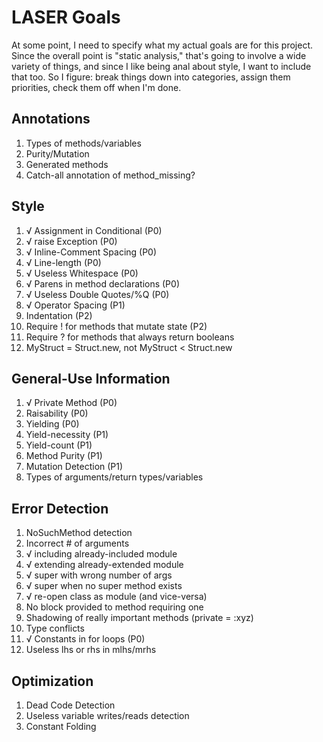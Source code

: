 # LASER Goals

At some point, I need to specify what my actual goals are for this project.
Since the overall point is "static analysis," that's going to involve a wide
variety of things, and since I like being anal about style, I want to include
that too. So I figure: break things down into categories, assign them priorities,
check them off when I'm done.

## Annotations
1. Types of methods/variables
2. Purity/Mutation
3. Generated methods
4. Catch-all annotation of method_missing?

## Style
1. √ Assignment in Conditional (P0)
2. √ raise Exception (P0)
3. √ Inline-Comment Spacing (P0)
4. √ Line-length (P0)
5. √ Useless Whitespace (P0)
6. √ Parens in method declarations (P0)
7. √ Useless Double Quotes/%Q (P0)
8. √ Operator Spacing (P1)
9. Indentation (P2)
10. Require ! for methods that mutate state (P2)
11. Require ? for methods that always return booleans
12. MyStruct = Struct.new, not MyStruct < Struct.new

## General-Use Information
1. √ Private Method (P0)
2. Raisability (P0)
3. Yielding (P0)
4. Yield-necessity (P1)
5. Yield-count (P1)
6. Method Purity (P1)
7. Mutation Detection (P1)
8. Types of arguments/return types/variables

## Error Detection
1. NoSuchMethod detection
2. Incorrect # of arguments
3. √ including already-included module
4. √ extending already-extended module
5. √ super with wrong number of args
6. √ super when no super method exists
7. √ re-open class as module (and vice-versa)
8. No block provided to method requiring one
9. Shadowing of really important methods (private = :xyz)
10. Type conflicts
11. √ Constants in for loops (P0)
12. Useless lhs or rhs in mlhs/mrhs

## Optimization
1. Dead Code Detection
2. Useless variable writes/reads detection
3. Constant Folding